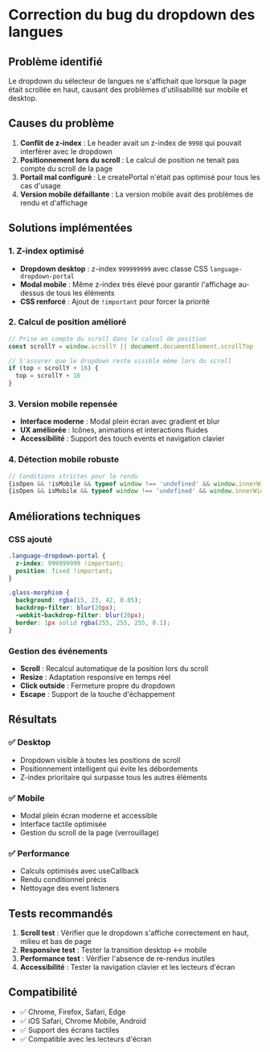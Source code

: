 # Correction du bug du dropdown des langues

## Problème identifié
Le dropdown du sélecteur de langues ne s'affichait que lorsque la page était scrollée en haut, causant des problèmes d'utilisabilité sur mobile et desktop.

## Causes du problème
1. **Conflit de z-index** : Le header avait un z-index de `9998` qui pouvait interférer avec le dropdown
2. **Positionnement lors du scroll** : Le calcul de position ne tenait pas compte du scroll de la page
3. **Portail mal configuré** : Le createPortal n'était pas optimisé pour tous les cas d'usage
4. **Version mobile défaillante** : La version mobile avait des problèmes de rendu et d'affichage

## Solutions implémentées

### 1. Z-index optimisé
- **Dropdown desktop** : z-index `999999999` avec classe CSS `language-dropdown-portal`
- **Modal mobile** : Même z-index très élevé pour garantir l'affichage au-dessus de tous les éléments
- **CSS renforcé** : Ajout de `!important` pour forcer la priorité

### 2. Calcul de position amélioré
```typescript
// Prise en compte du scroll dans le calcul de position
const scrollY = window.scrollY || document.documentElement.scrollTop

// S'assurer que le dropdown reste visible même lors du scroll
if (top < scrollY + 16) {
  top = scrollY + 16
}
```

### 3. Version mobile repensée
- **Interface moderne** : Modal plein écran avec gradient et blur
- **UX améliorée** : Icônes, animations et interactions fluides
- **Accessibilité** : Support des touch events et navigation clavier

### 4. Détection mobile robuste
```typescript
// Conditions strictes pour le rendu
{isOpen && !isMobile && typeof window !== 'undefined' && window.innerWidth >= 768 && createPortal(...)}
{isOpen && isMobile && typeof window !== 'undefined' && window.innerWidth < 768 && createPortal(...)}
```

## Améliorations techniques

### CSS ajouté
```css
.language-dropdown-portal {
  z-index: 999999999 !important;
  position: fixed !important;
}

.glass-morphism {
  background: rgba(15, 23, 42, 0.85);
  backdrop-filter: blur(20px);
  -webkit-backdrop-filter: blur(20px);
  border: 1px solid rgba(255, 255, 255, 0.1);
}
```

### Gestion des événements
- **Scroll** : Recalcul automatique de la position lors du scroll
- **Resize** : Adaptation responsive en temps réel
- **Click outside** : Fermeture propre du dropdown
- **Escape** : Support de la touche d'échappement

## Résultats

### ✅ Desktop
- Dropdown visible à toutes les positions de scroll
- Positionnement intelligent qui évite les débordements
- Z-index prioritaire qui surpasse tous les autres éléments

### ✅ Mobile
- Modal plein écran moderne et accessible
- Interface tactile optimisée
- Gestion du scroll de la page (verrouillage)

### ✅ Performance
- Calculs optimisés avec useCallback
- Rendu conditionnel précis
- Nettoyage des event listeners

## Tests recommandés

1. **Scroll test** : Vérifier que le dropdown s'affiche correctement en haut, milieu et bas de page
2. **Responsive test** : Tester la transition desktop ↔ mobile
3. **Performance test** : Vérifier l'absence de re-rendus inutiles
4. **Accessibilité** : Tester la navigation clavier et les lecteurs d'écran

## Compatibilité
- ✅ Chrome, Firefox, Safari, Edge
- ✅ iOS Safari, Chrome Mobile, Android
- ✅ Support des écrans tactiles
- ✅ Compatible avec les lecteurs d'écran
